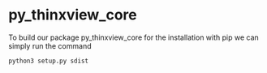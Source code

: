 # py_thinxview_core

To build our package py_thinxview_core for the installation with pip we can simply run the command

```
python3 setup.py sdist
